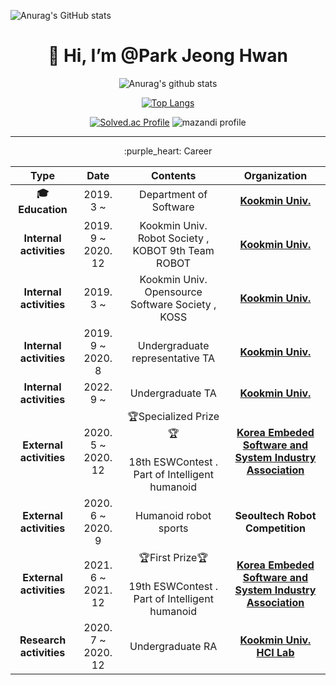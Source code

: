 
![Anurag's GitHub stats](https://github-readme-stats.vercel.app/api?username=sjz1&show_icons=true&theme=dracula)

<div align=center><h1>👋 Hi, I’m @Park Jeong Hwan </h1></div>

<div align=center>

![Anurag's github stats](https://github-readme-stats.vercel.app/api?username=jeonghi&show_icons=true&theme=radical)

[![Top Langs](https://github-readme-stats.vercel.app/api/top-langs/?username=jeonghi&layout=compact&theme=dracula)](https://github.com/jeonghi)

[![Solved.ac Profile](http://mazassumnida.wtf/api/v2/generate_badge?boj=jpark0902)](https://solved.ac/jpark0902/)
![mazandi profile](http://mazandi.herokuapp.com/api?handle=jpark0902&theme=dark)




 

<hr>
:purple_heart: Career

|           **Type**           |      **Date**      |                         **Contents**                         |                       **Organization**                       |
| :--------------------------: | :----------------: | :----------------------------------------------------------: | :----------------------------------------------------------: |
| **:mortar_board: Education** |     2019. 3 ~      |                    Department of Software                    |        [**Kookmin Univ.**](https://cs.kookmin.ac.kr/)        |
|   **Internal activities**    | 2019. 9 ~  2020. 12 |               Kookmin Univ. Robot Society , KOBOT 9th Team ROBOT            |        [**Kookmin Univ.**](https://cs.kookmin.ac.kr/)        |
|   **Internal activities**    | 2019. 3 ~ |               Kookmin Univ. Opensource Software Society , KOSS            |        [**Kookmin Univ.**](https://cs.kookmin.ac.kr/)        | 
|   **Internal activities**    | 2019. 9 ~ 2020. 8  |               Undergraduate representative TA              |        [**Kookmin Univ.**](https://cs.kookmin.ac.kr/)        |
|   **Internal activities**    | 2022. 9 ~   |               Undergraduate TA             |        [**Kookmin Univ.**](https://cs.kookmin.ac.kr/)        |
|   **External activities**    | 2020. 5 ~ 2020. 12 | <div align=center>🏆Specialized Prize🏆 <div><br />18th ESWContest . Part of Intelligent humanoid | [**Korea Embeded Software and System Industry Association**](http://www.kessia.kr) |
|   **External activities**    | 2020. 6 ~ 2020. 9  |                    Humanoid robot sports                     |               **Seoultech Robot Competition**                |
|   **External activities**    | 2021. 6 ~ 2021. 12 | <div align=center>🏆First Prize🏆 <div><br />19th ESWContest . Part of Intelligent humanoid | [**Korea Embeded Software and System Industry Association**](http://www.kessia.kr) |
|   **Research activities**    | 2020. 7 ~ 2020. 12 |                       Undergraduate RA                       | [**Kookmin Univ. HCI Lab**](https://kookmin-hci.github.io/home/) |
<div>
